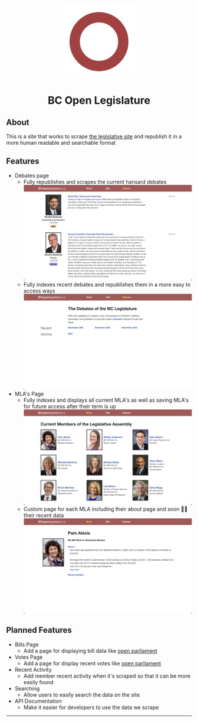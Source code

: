 <p align="center">
  <img src="./images/Logo.png" height="200"/>
</p>

<h1 align="center">
  BC Open Legislature
</h1>

## About
This is a site that works to scrape [the legislative site](https://leg.bc.ca) and republish it in a more human readable and searchable format

## Features
* Debates page
  * Fully republishes and scrapes the current hansard debates
  ![](./images/Screenshots/Debates%20Page.png)
  * Fully indexes recent debates and republishes them in a more easy to access ways
  ![](./images/Screenshots/Debates%20Index%20Page.png)
* MLA's Page
  * Fully indexes and displays all current MLA's as well as saving MLA's for future access after their term is up
  ![](./images/Screenshots/Members%20Page.png)
  * Custom page for each MLA including their about page and soon 🤞🏽 their recent data
  ![](./images/Screenshots/Specific%20Member%20Page.png)

## Planned Features
* Bills Page
  * Add a page for displaying bill data like [open parliament](https://openparliament.ca/bills)
* Votes Page
  * Add a page for display recent votes like [open parliament](https://openparliament.ca/votes)
* Recent Activity
  * Add member recent activity when it's scraped so that it can be more easily found
* Searching
  * Allow users to easily search the data on the site
* API Documentation
  * Make it easier for developers to use the data we scrape

---